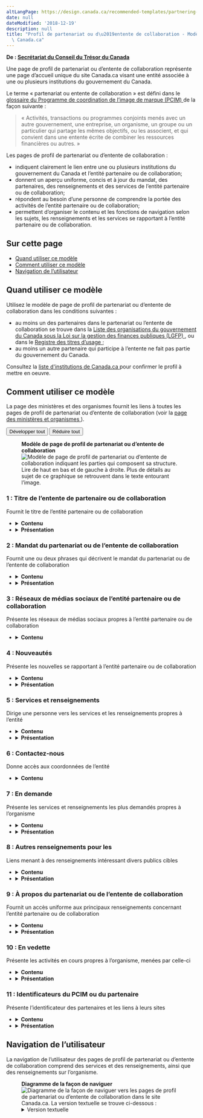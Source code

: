 ```yaml
---
altLangPage: https://design.canada.ca/recommended-templates/partnering-collaborative-arrangement-profile-pages.html
date: null
dateModified: '2018-12-19'
description: null
title: "Profil de partenariat ou d\u2019entente de collaboration - Modèle de\
  \ Canada.ca"
---
```



<div>
 <p class="gc-byline">
  <strong>
   De :
   <a href="https://www.canada.ca/fr/secretariat-conseil-tresor.html">
    Secrétariat du Conseil du Trésor du Canada
   </a>
  </strong>
 </p>
 <p>
  Une page de profil de partenariat ou d’entente de collaboration représente une page d’accueil unique du site Canada.ca visant une entité associée à une ou plusieurs institutions du gouvernement du Canada.
 </p>
 <p>
  Le terme « partenariat ou entente de collaboration » est défini dans le
  <a href="https://www.canada.ca/fr/secretariat-conseil-tresor/services/communications-gouvernementales/programme-federal-image-marque/glossaire.html">
   glossaire du Programme de coordination de l’image de marque (PCIM)
  </a>
  de la façon suivante :
 </p>
 <blockquote>
  <p>
   « Activités, transactions ou programmes conjoints menés avec un autre gouvernement, une entreprise, un organisme, un groupe ou un particulier qui partage les mêmes objectifs, ou les associent, et qui convient dans une entente écrite de combiner les ressources financières ou autres. »
  </p>
 </blockquote>
 <p>
  Les pages de profil de partenariat ou d’entente de collaboration :
 </p>
 <ul>
  <li>
   indiquent clairement le lien entre une ou plusieurs institutions du gouvernement du Canada et l’entité partenaire ou de collaboration;
  </li>
  <li>
   donnent un aperçu uniforme, concis et à jour du mandat, des partenaires, des renseignements et des services de l’entité partenaire ou de collaboration;
  </li>
  <li>
   répondent au besoin d’une personne de comprendre la portée des activités de l’entité partenaire ou de collaboration;
  </li>
  <li>
   permettent d’organiser le contenu et les fonctions de navigation selon les sujets, les renseignements et les services se rapportant à l’entité partenaire ou de collaboration.
  </li>
 </ul>
 <section>
  <h2>
   Sur cette page
  </h2>
  <ul>
   <li>
    <a href="#utilisation">
     Quand utiliser ce modèle
    </a>
   </li>
   <li>
    <a href="#specifications">
     Comment utiliser ce modèle
    </a>
   </li>
   <li>
    <a href="#navigation">
     Navigation de l’utilisateur
    </a>
   </li>
  </ul>
 </section>
 <section>
  <h2 id="utilisation">
   Quand utiliser ce modèle
  </h2>
  <p>
   Utilisez le modèle de page de profil de partenariat ou d’entente de collaboration dans les conditions suivantes :
  </p>
  <ul>
   <li>
    au moins un des partenaires dans le partenariat ou l’entente de collaboration se trouve dans la
    <a href="http://laws-lois.justice.gc.ca/fra/lois/f-11/">
     Liste des organisations du gouvernement du Canada sous la Loi sur la gestion des finances publiques (LGFP)
    </a>
    , ou dans le
    <a href="https://www.tbs-sct.gc.ca/hgw-cgf/oversight-surveillance/communications/fip-pcim/reg-fra.asp">
     Registre des titres d’usage
    </a>
    ;
   </li>
   <li>
    au moins un autre partenaire qui participe à l’entente ne fait pas partie du gouvernement du Canada.
   </li>
  </ul>
  <p>
   Consultez la
   <a href="https://www.canada.ca/fr/gouvernement/a-propos/systeme-conception/liste-institutions.html">
    liste d'institutions de Canada.ca
   </a>
   pour confirmer le profil à mettre en oeuvre.
  </p>
 </section>
 <section>
  <h2 id="specifications">
   Comment utiliser ce modèle
  </h2>
  <p>
   La page des ministères et des organismes fournit les liens à toutes les pages de profil de partenariat ou d’entente de collaboration (voir la
   <a href="../modeles-obligatoire/page-ministeres-organismes.html">
    page des ministères et organismes
   </a>
   ).
  </p>
  <div class="btn-group mrgn-bttm-sm">
   <button class="btn btn-default wb-toggle" data-toggle='{"selector": "details", "parent": "#template-elements", "type": "on"}' type="button">
    Développer tout
   </button>
   <button class="btn btn-default wb-toggle" data-toggle='{"selector": "details", "parent": "#template-elements", "type": "off"}' type="button">
    Réduire tout
   </button>
  </div>
  <div class="row">
   <div class="col-lg-6 pull-right">
    <figure class="mrgn-bttm-lg">
     <figcaption class="text-center">
      <b>
       Modèle de page de profil de partenariat ou d’entente de collaboration
      </b>
     </figcaption>
     <img alt="Modèle de page de profil de partenariat ou d’entente de collaboration indiquant les parties qui composent sa structure. Lire de haut en bas et de gauche à droite. Plus de détails au sujet de ce graphique se retrouvent dans le texte entourant l’image." class="full-width" src="https://www.canada.ca/content/dam/tbs-sct/images/government-communications/canada-content-style-guide/partnering-arrangement-profile-fra.jpg"/>
    </figure>
   </div>
   <div class="col-lg-6 pull-left">
    <section id="template-elements">
     <section>
      <h3>
       1 : Titre de l’entente de partenaire ou de collaboration
      </h3>
      <p>
       Fournit le titre de l’entité partenaire ou de collaboration
      </p>
      <ul class="list-unstyled">
       <li id="element1">
        <details class="mrgn-bttm-sm">
         <summary class="wb-toggle" data-toggle='{"print":"on"}'>
          <strong>
           Contenu
          </strong>
         </summary>
         <ul>
          <li>
           Le titre de l’entité partenaire ou de collaboration est utilisé.
          </li>
          <li>
           N’utilisez pas d’acronymes ou d’abréviations.
          </li>
         </ul>
        </details>
       </li>
       <li id="element2">
        <details class="mrgn-bttm-sm">
         <summary class="wb-toggle" data-toggle='{"print":"on"}'>
          <strong>
           Présentation
          </strong>
         </summary>
         <ul>
          <li>
           Le titre de l’entité partenaire ou de collaboration doit être une balise H1 unique.
          </li>
          <li>
           Il doit être le premier élément de la page.
          </li>
         </ul>
        </details>
       </li>
      </ul>
     </section>
     <section>
      <h3>
       2 : Mandat du partenariat ou de l’entente de collaboration
      </h3>
      <p>
       Fournit une ou deux phrases qui décrivent le mandat du partenariat ou de l’entente de collaboration
      </p>
      <ul class="list-unstyled">
       <li id="element3">
        <details class="mrgn-bttm-sm">
         <summary class="wb-toggle" data-toggle='{"print":"on"}'>
          <strong>
           Contenu
          </strong>
         </summary>
         <ul>
          <li>
           Elle donne un aperçu en langage clair de la façon dont le partenariat ou l’entente de collaboration assure des services au public.
          </li>
          <li>
           Le texte doit être court et concis.
          </li>
          <li>
           Le contenu est rédigé pour un niveau de scolarité secondaire (pointage de 100 et moins dans
           <a href="http://www.scolarius.com/">
            Scolarius
           </a>
           ).
          </li>
         </ul>
        </details>
       </li>
       <li id="element4">
        <details class="mrgn-bttm-sm">
         <summary class="wb-toggle" data-toggle='{"print":"on"}'>
          <strong>
           Présentation
          </strong>
         </summary>
         <ul>
          <li>
           Cette composante figure sous le titre de l’entité partenaire ou de collaboration.
          </li>
         </ul>
        </details>
       </li>
      </ul>
     </section>
     <section>
      <h3>
       3 : Réseaux de médias sociaux de l’entité partenaire ou de collaboration
      </h3>
      <p>
       Présente les réseaux de médias sociaux propres à l’entité partenaire ou de collaboration
      </p>
      <ul class="list-unstyled">
       <li id="element5">
        <details class="mrgn-bttm-sm">
         <summary class="wb-toggle" data-toggle='{"print":"on"}'>
          <strong>
           Contenu
          </strong>
         </summary>
         <ul>
          <li>
           Utilisez la configuration
           <a href="../configurations-conception-communes/bloc-medias-sociaux.html">
            Bloc des réseaux de médias sociaux (fenêtre « Suivez »)
           </a>
           .
          </li>
         </ul>
        </details>
       </li>
      </ul>
     </section>
     <section>
      <h3>
       4 : Nouveautés
      </h3>
      <p>
       Présente les nouvelles se rapportant à l’entité partenaire ou de collaboration
      </p>
      <ul class="list-unstyled">
       <li id="element7">
        <details class="mrgn-bttm-sm">
         <summary class="wb-toggle" data-toggle='{"print":"on"}'>
          <strong>
           Contenu
          </strong>
         </summary>
         <ul>
          <li>
           Utilisez la configuration
           <a href="../configurations-conception-communes/nouveautes.html">
            Nouveautés
           </a>
           .
          </li>
         </ul>
        </details>
       </li>
       <li id="element8">
        <details class="mrgn-bttm-sm">
         <summary class="wb-toggle" data-toggle='{"print":"on"}'>
          <strong>
           Présentation
          </strong>
         </summary>
         <ul>
          <li>
           Cette composante figure sous la section des réseaux de médias sociaux de l’entité partenaire ou de collaboration.
          </li>
          <li>
           L’étiquette de l’en-tête est « Nouveautés ».
          </li>
         </ul>
        </details>
       </li>
      </ul>
     </section>
     <section>
      <h3>
       5 : Services et renseignements
      </h3>
      <p>
       Dirige une personne vers les services et les renseignements propres à l’entité
      </p>
      <ul class="list-unstyled">
       <li id="element9">
        <details class="mrgn-bttm-sm">
         <summary class="wb-toggle" data-toggle='{"print":"on"}'>
          <strong>
           Contenu
          </strong>
         </summary>
         <ul>
          <li>
           Utilisez la configuration
           <a href="../configurations-conception-communes/services-renseignements.html">
            Services et renseignements
           </a>
           .
          </li>
         </ul>
        </details>
       </li>
       <li id="element10">
        <details class="mrgn-bttm-sm">
         <summary class="wb-toggle" data-toggle='{"print":"on"}'>
          <strong>
           Présentation
          </strong>
         </summary>
         <ul>
          <li>
           Cette composante figure sous le bloc Nouveautés et à gauche de la section « En demande ».
          </li>
          <li>
           L’étiquette de l’en-tête est « Services et renseignements ».
          </li>
         </ul>
        </details>
       </li>
      </ul>
     </section>
     <section>
      <h3>
       6 : Contactez-nous
      </h3>
      <p>
       Donne accès aux coordonnées de l’entité
      </p>
      <ul class="list-unstyled">
       <li id="element11">
        <details class="mrgn-bttm-sm">
         <summary class="wb-toggle" data-toggle='{"print":"on"}'>
          <strong>
           Contenu
          </strong>
         </summary>
         <ul>
          <li>
           Allez à
           <a href="../configurations-conception-communes/coordonnees.html">
            Coordonnées
           </a>
           . Utilisez, selon le cas, le modèle d’adresse ou le modèle de lien.
          </li>
         </ul>
        </details>
       </li>
      </ul>
     </section>
     <section>
      <h3>
       7 : En demande
      </h3>
      <p>
       Présente les services et renseignements les plus demandés propres à l’organisme
      </p>
      <ul class="list-unstyled">
       <li id="element12">
        <details class="mrgn-bttm-sm">
         <summary class="wb-toggle" data-toggle='{"print":"on"}'>
          <strong>
           Contenu
          </strong>
         </summary>
         <ul>
          <li>
           Cette composante est obligatoire afin fournir des raccourcis vers les tâches les plus importantes du partenariat ou de l ’entente. Cependant, elle ne devrait pas être utilisée si toutes les tâches principales du partenariat ou de l ’entente sont déjà incluses en tant que liens directs sous « Services et renseignements ».
          </li>
          <li>
           Utilisez la configuration
           <a href="../configurations-conception-communes/en-demande.html">
            En demande
           </a>
           .
          </li>
         </ul>
        </details>
       </li>
       <li id="element13">
        <details class="mrgn-bttm-sm">
         <summary class="wb-toggle" data-toggle='{"print":"on"}'>
          <strong>
           Présentation
          </strong>
         </summary>
         <ul>
          <li>
           Cette composante se trouve à droite de « Services et renseignements » et sous la section « Contactez-nous ».
          </li>
          <li>
           L’étiquette de l’en-tête est « En demande».
          </li>
         </ul>
        </details>
       </li>
      </ul>
     </section>
     <section>
      <h3>
       8 : Autres renseignements pour les
      </h3>
      <p>
       Liens menant à des renseignements intéressant divers publics cibles
      </p>
      <ul class="list-unstyled">
       <li id="element14">
        <details class="mrgn-bttm-sm">
         <summary class="wb-toggle" data-toggle='{"print":"on"}'>
          <strong>
           Contenu
          </strong>
         </summary>
         <ul>
          <li>
           Utilisez la configuration
           <a href="../configurations-conception-communes/autres-renseignements.html">
            Autres renseignements pour les
           </a>
           .
          </li>
         </ul>
        </details>
       </li>
       <li id="element15">
        <details class="mrgn-bttm-sm">
         <summary class="wb-toggle" data-toggle='{"print":"on"}'>
          <strong>
           Présentation
          </strong>
         </summary>
         <ul>
          <li>
           Cette composante figure sous la section « En demande ».
          </li>
          <li>
           L’étiquette de l’en-tête est « Autres renseignements pour les ».
          </li>
         </ul>
        </details>
       </li>
      </ul>
     </section>
     <section>
      <h3>
       9 : À propos du partenariat ou de l’entente de collaboration
      </h3>
      <p>
       Fournit un accès uniforme aux principaux renseignements concernant l’entité partenaire ou de collaboration
      </p>
      <ul class="list-unstyled">
       <li id="element16">
        <details class="mrgn-bttm-sm">
         <summary class="wb-toggle" data-toggle='{"print":"on"}'>
          <strong>
           Contenu
          </strong>
         </summary>
         <ul>
          <li>
           Elle consiste en une série de liens au contenu propre à l’entité qui n’est pas présenté ailleurs sur la page.
          </li>
          <li>
           Les en-têtes doivent être étiquetés et ordonnés de la façon suivante :
           <dl class="dl-horizontal">
            <dt>
             <strong>
              Mandat
             </strong>
            </dt>
            <dd>
             <ul>
              <li>
               Cet élément est facultatif.
              </li>
              <li>
               Il mène à une page présentant le mandat, la vision et les objectifs de l’entité partenaire ou de collaboration.
              </li>
             </ul>
            </dd>
            <dt>
             <strong>
              Liste des partenaires
             </strong>
            </dt>
            <dd>
             <ul>
              <li>
               Cet élément est obligatoire.
              </li>
              <li>
               Il mène à une page présentant les partenaires de l’entité partenaire ou de collaboration (organismes fédéraux, provinciaux, territoriaux, internationaux ou non gouvernementaux).
              </li>
             </ul>
            </dd>
            <dt>
             <strong>
              Structure organisationnelle
             </strong>
            </dt>
            <dd>
             <ul>
              <li>
               Cet élément est facultatif.
              </li>
              <li>
               Il mène à une page présentant l’organigramme ou la structure organisationnelle de l’entité partenaire ou de collaboration.
              </li>
             </ul>
            </dd>
           </dl>
          </li>
         </ul>
        </details>
       </li>
       <li id="element17">
        <details class="mrgn-bttm-sm">
         <summary class="wb-toggle" data-toggle='{"print":"on"}'>
          <strong>
           Présentation
          </strong>
         </summary>
         <ul>
          <li>
           L’étiquette de l’en-tête est « À propos de [titre du partenariat ou de l’entente de collaboration] ».
          </li>
         </ul>
        </details>
       </li>
      </ul>
     </section>
     <section>
      <h3>
       10 : En vedette
      </h3>
      <p>
       Présente les activités en cours propres à l’organisme, menées par celle-ci
      </p>
      <ul class="list-unstyled">
       <li id="element18">
        <details class="mrgn-bttm-sm">
         <summary class="wb-toggle" data-toggle='{"print":"on"}'>
          <strong>
           Contenu
          </strong>
         </summary>
         <ul>
          <li>
           Utilisez la configuration
           <a href="../configurations-conception-communes/vignettes-promotionnelles.html">
            Promotions contextuelles
           </a>
           .
          </li>
         </ul>
        </details>
       </li>
       <li id="element19">
        <details class="mrgn-bttm-sm">
         <summary class="wb-toggle" data-toggle='{"print":"on"}'>
          <strong>
           Présentation
          </strong>
         </summary>
         <ul>
          <li>
           L’étiquette de l’en-tête est « En vedette ».
          </li>
         </ul>
        </details>
       </li>
      </ul>
     </section>
     <section>
      <h3>
       11 : Identificateurs du PCIM ou du partenaire
      </h3>
      <p>
       Présente l’identificateur des partenaires et les liens à leurs sites
      </p>
      <ul class="list-unstyled">
       <li id="element20">
        <details class="mrgn-bttm-sm">
         <summary class="wb-toggle" data-toggle='{"print":"on"}'>
          <strong>
           Contenu
          </strong>
         </summary>
         <ul>
          <li>
           Cette composante fournit une représentation visuelle des partenaires du partenariat ou de l’entente de collaboration.
          </li>
         </ul>
        </details>
       </li>
       <li id="element21">
        <details class="mrgn-bttm-sm">
         <summary class="wb-toggle" data-toggle='{"print":"on"}'>
          <strong>
           Présentation
          </strong>
         </summary>
         <ul>
          <li>
           Cette composante apparaît au bas de la page.
          </li>
          <li>
           Elle figure sous la section « En vedette ».
          </li>
          <li>
           Les images sont assorties d’hyperliens.
          </li>
          <li>
           Un lien textuel figurant sous l’image mène à la page d’accueil de l’organisme.
          </li>
         </ul>
        </details>
       </li>
      </ul>
     </section>
    </section>
   </div>
  </div>
 </section>
 <section>
  <h2 id="navigation">
   Navigation de l’utilisateur
  </h2>
  <p>
   La navigation de l’utilisateur des pages de profil de partenariat ou d’entente de collaboration comprend des services et des renseignements, ainsi que des renseignements sur l’organisme.
  </p>
  <figure class="mrgn-bttm-lg">
   <figcaption class="text-center">
    <b>
     Diagramme de la façon de naviguer
    </b>
   </figcaption>
   <img alt="Diagramme de la façon de naviguer vers les pages de profil de partenariat ou d’entente de collaboration dans le site Canada.ca. La version textuelle se trouve ci-dessous :" class="img-responsive center-block" src="https://www.canada.ca/content/dam/tbs-sct/images/government-communications/canada-content-style-guide/partnership-collaboration-profile-pages-ia-fra.png"/>
   <details>
    <summary class="wb-toggle" data-toggle='{"print":"on"}'>
     Version textuelle
    </summary>
    <p>
     On peut accéder aux pages de profil de partenariat ou d’entente de collaboration à partir de la page Ministères et organismes et des pages de sujets du site Canada.ca.
    </p>
   </details>
  </figure>
 </section>
</div>


